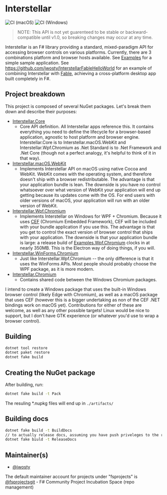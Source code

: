 # Interstellar

![CI (macOS)](https://github.com/fsprojects/Interstellar/workflows/CI%20(macOS)/badge.svg) ![CI (Windows)](https://github.com/fsprojects/Interstellar/workflows/CI%20(Windows)/badge.svg)

> NOTE: This API is not yet guarenteed to be stable or backward-compatible until v1.0, so breaking changes may occur at any time.

Interstellar is an F# library providing a standard, mixed-paradigm API for accessing browser controls on various platforms. Currently, there are 3 combinations platform and browser hosts available. See [Examples](Examples) for a simple sample application. See https://github.com/jwosty/InterstellarFableHelloWorld for an example of combining Interstellar with [Fable](https://fable.io/), achieving a cross-platform desktop app built completely in F#.

## Project breakdown
This project is composed of several NuGet packages. Let's break them down and describe their purposes:

- [Interstellar.Core](https://www.nuget.org/packages/Interstellar.Core/)
  - Core API definition. All Interstellar apps reference this. It contains everything you need to define the lifecycle for a browser-based application, agnostic to host platform and browser engine. Interstellar.Core is to Interstellar.macOS.WebKit and Interstellar.Wpf.Chromium as .Net Standard is to .Net Framework and .Net Core (though not a perfect analogy, it's helpful to think of it in that way).
- [Interstellar.macOS.WebKit](https://www.nuget.org/packages/Interstellar.macOS.WebKit/)
  - Implements Interstellar API on macOS using native Cocoa and WebKit. WebKit comes with the operating system, and therefore doesn't ship with a browser redistributable. The advantage is that your application bundle is lean. The downside is you have no control whatsoever over what version of WebKit your application will end up getting because its updates come with the OS. For end users with older versions of macOS, your application will run with an older version of WebKit.
- [Interstellar.Wpf.Chromium](https://www.nuget.org/packages/Interstellar.Wpf.Chromium/)
  - Implements Interstellar on Windows for WPF + Chromium. Because it uses [CEF](https://bitbucket.org/chromiumembedded/cef) (Chromium Embedded Framework), CEF will be included with your bundle application if you use this. The advantage is that you get to control the exact version of browser control that ships with your application. The downside is that your application bundle is large: a release build of [Examples.Wpf.Chromium](Examples/Examples.Wpf.Chromium/BrowserWindow.fs) clocks in at nearly 350MB. This is the Electron way of doing things, if you will.
- [Interstellar.WinForms.Chromium](https://www.nuget.org/packages/Interstellar.WinForms.Chromium/)
  - Just like Interstellar.Wpf.Chromium -- the only difference is that it uses the WinForms APIs. Most people should probably choose the WPF package, as it is more modern.
- [Interstellar.Chromium](https://www.nuget.org/packages/Interstellar.Chromium/)
  - Contains shared code between the Windows Chromium packages.

I intend to create a Windows package that uses the built-in Windows browser control (likely Edge with Chromium), as well as a macOS package that uses CEF (however this is a bigger undertaking as non of the CEF .NET bindings work on macOS yet). Contributions for either of these are welcome, as well as any other possible targets! Linux would be nice to support, but I don't have GTK experience (or whatever you'd use to wrap a browser control).

## Building

```bash
dotnet tool restore
dotnet paket restore
dotnet fake build
```

## Creating the NuGet package

After building, run:

```bash
dotnet fake build -t Pack
```

The resuling *.nupkg files will end up in ``./artifacts/``

## Building docs

```bash
dotnet fake build -t BuildDocs
// to actually release docs, assuming you have push priveleges to the repo:
dotnet fake biuld -t ReleaseDocs
```

## Maintainer(s)

* [@jwosty](https://github.com/jwosty)

The default maintainer account for projects under "fsprojects" is [@fsprojectsgit](https://github.com/fsprojectsgit) - F# Community Project Incubation Space (repo management)

